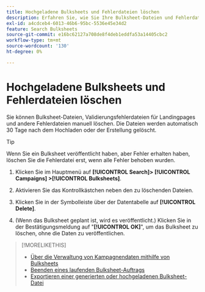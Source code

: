 ```yaml
---
title: Hochgeladene Bulksheets und Fehlerdateien löschen
description: Erfahren Sie, wie Sie Ihre Bulksheet-Dateien und Fehlerdateien löschen.
exl-id: a4cdceb4-6013-46b6-95bc-5536e45e34d2
feature: Search Bulksheets
source-git-commit: e16bc62127a708de8f4deb1eddfa53a14405cbc2
workflow-type: tm+mt
source-wordcount: '130'
ht-degree: 0%

---
```


# Hochgeladene Bulksheets und Fehlerdateien löschen

Sie können Bulksheet-Dateien, Validierungsfehlerdateien für Landingpages und andere Fehlerdateien manuell löschen. Die Dateien werden automatisch 30 Tage nach dem Hochladen oder der Erstellung gelöscht.

>[!TIP]
>
>Wenn Sie ein Bulksheet veröffentlicht haben, aber Fehler erhalten haben, löschen Sie die Fehlerdatei erst, wenn alle Fehler behoben wurden.

1. Klicken Sie im Hauptmenü auf **[!UICONTROL Search]> [!UICONTROL Campaigns] >[!UICONTROL Bulksheets]**.

1. Aktivieren Sie das Kontrollkästchen neben den zu löschenden Dateien.

1. Klicken Sie in der Symbolleiste über der Datentabelle auf **[!UICONTROL Delete]**.

1. (Wenn das Bulksheet geplant ist, wird es veröffentlicht.) Klicken Sie in der Bestätigungsmeldung auf &quot;**[!UICONTROL OK]**&quot;, um das Bulksheet zu löschen, ohne die Daten zu veröffentlichen.

>[!MORELIKETHIS]
>
>* [Über die Verwaltung von Kampagnendaten mithilfe von Bulksheets](bulksheet-about.md)
>* [Beenden eines laufenden Bulksheet-Auftrags](bulksheet-stop-job.md)
>* [Exportieren einer generierten oder hochgeladenen Bulksheet-Datei](bulksheet-export.md)
